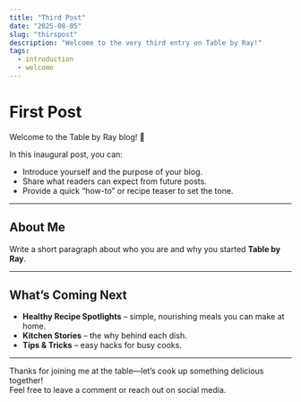 ```yaml
---
title: "Third Post"
date: "2025-08-05"
slug: "thirspost"
description: "Welcome to the very third entry on Table by Ray!"
tags:
  - introduction
  - welcome
---
```


# First Post

Welcome to the Table by Ray blog! 🎉

In this inaugural post, you can:

- Introduce yourself and the purpose of your blog.
- Share what readers can expect from future posts.
- Provide a quick “how-to” or recipe teaser to set the tone.

---

## About Me

Write a short paragraph about who you are and why you started **Table by Ray**.

---

## What’s Coming Next

- **Healthy Recipe Spotlights** – simple, nourishing meals you can make at home.  
- **Kitchen Stories** – the why behind each dish.  
- **Tips & Tricks** – easy hacks for busy cooks.

---

Thanks for joining me at the table—let’s cook up something delicious together!  
Feel free to leave a comment or reach out on social media.  
